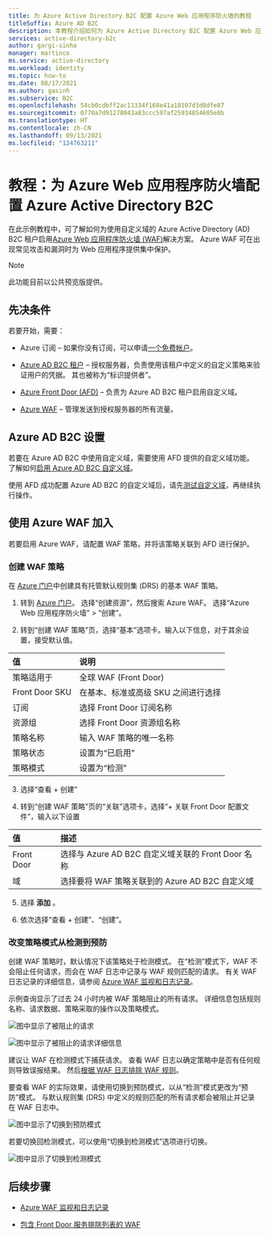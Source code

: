 ```yaml
---
title: 为 Azure Active Directory B2C 配置 Azure Web 应用程序防火墙的教程
titleSuffix: Azure AD B2C
description: 本教程介绍如何为 Azure Active Directory B2C 配置 Azure Web 应用程序防火墙，以保护应用程序免遭恶意攻击
services: active-directory-b2c
author: gargi-sinha
manager: martinco
ms.service: active-directory
ms.workload: identity
ms.topic: how-to
ms.date: 08/17/2021
ms.author: gasinh
ms.subservice: B2C
ms.openlocfilehash: 54cb0cdbff2ac11334f168e41a18107d3d0dfe87
ms.sourcegitcommit: 0770a7d91278043a83ccc597af25934854605e8b
ms.translationtype: HT
ms.contentlocale: zh-CN
ms.lasthandoff: 09/13/2021
ms.locfileid: "124763211"
---
```

# <a name="tutorial-configure-azure-web-application-firewall-with-azure-active-directory-b2c"></a>教程：为 Azure Web 应用程序防火墙配置 Azure Active Directory B2C

在此示例教程中，可了解如何为使用自定义域的 Azure Active Directory (AD) B2C 租户启用[Azure Web 应用程序防火墙 (WAF)](https://azure.microsoft.com/services/web-application-firewall/#overview)解决方案。 Azure WAF 可在出现常见攻击和漏洞时为 Web 应用程序提供集中保护。

>[!NOTE]
>此功能目前以公共预览版提供。

## <a name="prerequisites"></a>先决条件

若要开始，需要：

- Azure 订阅 – 如果你没有订阅，可以申请[一个免费帐户](https://azure.microsoft.com/free/)。

- [Azure AD B2C 租户](tutorial-create-tenant.md) – 授权服务器，负责使用该租户中定义的自定义策略来验证用户的凭据。  其也被称为“标识提供者”。

- [Azure Front Door (AFD)](../frontdoor/index.yml) – 负责为 Azure AD B2C 租户启用自定义域。  

- [Azure WAF](https://azure.microsoft.com/services/web-application-firewall/#overview) – 管理发送到授权服务器的所有流量。

## <a name="azure-ad-b2c-setup"></a>Azure AD B2C 设置

若要在 Azure AD B2C 中使用自定义域，需要使用 AFD 提供的自定义域功能。 了解如何[启用 Azure AD B2C 自定义域](./custom-domain.md?pivots=b2c-user-flow)。  

使用 AFD 成功配置 Azure AD B2C 的自定义域后，请先[测试自定义域](./custom-domain.md?pivots=b2c-custom-policy#test-your-custom-domain)，再继续执行操作。  

## <a name="onboard-with-azure-waf"></a>使用 Azure WAF 加入

若要启用 Azure WAF，请配置 WAF 策略，并将该策略关联到 AFD 进行保护。

### <a name="create-a-waf-policy"></a>创建 WAF 策略

在 [Azure 门户](https://portal.azure.com)中创建具有托管默认规则集 (DRS) 的基本 WAF 策略。

1. 转到 [Azure 门户](https://portal.azure.com)。 选择“创建资源”，然后搜索 Azure WAF。 选择“Azure Web 应用程序防火墙” > “创建”。 

2. 转到“创建 WAF 策略”页，选择“基本”选项卡。输入以下信息，对于其余设置，接受默认值。 

| 值 | 说明 |
|:--------|:-------|
| 策略适用于 | 全球 WAF (Front Door)|
| Front Door SKU | 在基本、标准或高级 SKU 之间进行选择 |
|订阅 | 选择 Front Door 订阅名称 |
| 资源组 | 选择 Front Door 资源组名称 |
| 策略名称 | 输入 WAF 策略的唯一名称 |
| 策略状态 | 设置为“已启用” |
| 策略模式 | 设置为“检测” |

3. 选择“查看 + 创建”

4. 转到“创建 WAF 策略”页的“关联”选项卡，选择“+ 关联 Front Door 配置文件”，输入以下设置 

| 值 | 描述 |
|:----|:------|
| Front Door | 选择与 Azure AD B2C 自定义域关联的 Front Door 名称 |
| 域 | 选择要将 WAF 策略关联到的 Azure AD B2C 自定义域|

5. 选择 **添加** 。

6. 依次选择“查看 + 创建”、“创建”。  

### <a name="change-policy-mode-from-detection-to-prevention"></a>改变策略模式从检测到预防

创建 WAF 策略时，默认情况下该策略处于检测模式。 在“检测”模式下，WAF 不会阻止任何请求，而会在 WAF 日志中记录与 WAF 规则匹配的请求。 有关 WAF 日志记录的详细信息，请参阅 [Azure WAF 监视和日志记录](../web-application-firewall/afds/waf-front-door-monitor.md)。

示例查询显示了过去 24 小时内被 WAF 策略阻止的所有请求。 详细信息包括规则名称、请求数据、策略采取的操作以及策略模式。

![图中显示了被阻止的请求](./media/partner-azure-web-application-firewall/blocked-requests-query.png)

![图中显示了被阻止的请求详细信息](./media/partner-azure-web-application-firewall/blocked-requests-details.png)

建议让 WAF 在检测模式下捕获请求。 查看 WAF 日志以确定策略中是否有任何规则导致误报结果。 然后[根据 WAF 日志排除 WAF 规则](../web-application-firewall/afds/waf-front-door-exclusion.md#define-exclusion-based-on-web-application-firewall-logs)。

要查看 WAF 的实际效果，请使用切换到预防模式，以从“检测”模式更改为“预防”模式。 与默认规则集 (DRS) 中定义的规则匹配的所有请求都会被阻止并记录在 WAF 日志中。

![图中显示了切换到预防模式](./media/partner-azure-web-application-firewall/switch-to-prevention-mode.png)

若要切换回检测模式，可以使用“切换到检测模式”选项进行切换。

![图中显示了切换到检测模式](./media/partner-azure-web-application-firewall/switch-to-detection-mode.png)

## <a name="next-steps"></a>后续步骤

- [Azure WAF 监视和日志记录](../web-application-firewall/afds/waf-front-door-monitor.md)

- [包含 Front Door 服务排除列表的 WAF](../web-application-firewall/afds/waf-front-door-exclusion.md)